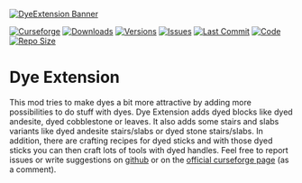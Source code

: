 [![DyeExtension Banner](https://mc.lookonthebrightsi.de/dye-extension/images/dye-extension-banner-round-edges.png)](https://github.com/Krxwallo/DyeExtension)

[![Curseforge](http://cf.way2muchnoise.eu/title/dye-extension.svg?badge_style=for_the_badge)](https://www.curseforge.com/minecraft/mc-mods/dye-extension)
[![Downloads](http://cf.way2muchnoise.eu/dye-extension.svg?badge_style=for_the_badge)](https://www.curseforge.com/minecraft/mc-mods/dye-extension/download)
[![Versions](http://cf.way2muchnoise.eu/versions/dye-extension.svg?badge_style=for_the_badge)](https://www.curseforge.com/minecraft/mc-mods/dye-extension)
[![Issues](https://img.shields.io/github/issues/Krxwallo/DyeExtension?logo=github&style=for-the-badge)](https://www.github.com/Krxwallo/DyeExtension/issues)
[![Last Commit](https://img.shields.io/github/last-commit/Krxwallo/DyeExtension?logo=github&style=for-the-badge)](https://www.github.com/Krxwallo/DyeExtension)
[![Code](https://img.shields.io/github/languages/top/Krxwallo/DyeExtension?logo=github&style=for-the-badge)](https://www.github.com/Krxwallo/DyeExtension)
[![Repo Size](https://img.shields.io/github/repo-size/Krxwallo/DyeExtension?logo=github&style=for-the-badge)](https://www.github.com/Krxwallo/DyeExtension)

# Dye Extension

This mod tries  to make dyes a bit more attractive by adding more possibilities to do stuff with dyes. Dye Extension adds dyed blocks like dyed andesite, dyed cobblestone or leaves. It also adds some stairs and slabs variants like dyed andesite stairs/slabs or dyed stone stairs/slabs. In addition, there are crafting recipes for dyed sticks and with those dyed sticks you can then craft lots of tools with dyed handles. Feel free to report issues or write suggestions on <a href="https://github.com/Krxwallo/DyeExtension/issues">github</a> or on the <a href="https://www.curseforge.com/minecraft/mc-mods/dye-extension">official curseforge page</a> (as a comment).
